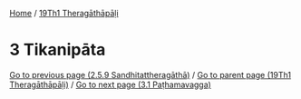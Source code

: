 
[Home](/) / [19Th1 Theragāthāpāḷi](../19Th1.md)

# 3 Tikanipāta


[Go to previous page (2.5.9 Sandhitattheragāthā)](2/2.5/2.5.9.md) / [Go to parent page (19Th1 Theragāthāpāḷi)](0.md) / [Go to next page (3.1 Paṭhamavagga)](3/3.1.md)


